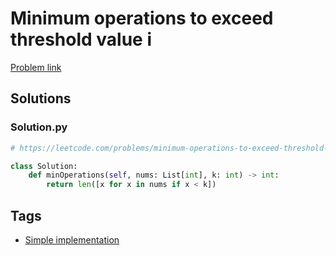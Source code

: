 # Minimum operations to exceed threshold value i

[Problem link](https://leetcode.com/problems/minimum-operations-to-exceed-threshold-value-i/)

## Solutions


### Solution.py
```py
# https://leetcode.com/problems/minimum-operations-to-exceed-threshold-value-i/

class Solution:
    def minOperations(self, nums: List[int], k: int) -> int:
        return len([x for x in nums if x < k])
```
## Tags

* [Simple implementation](/README.md#Simple_implementation)
